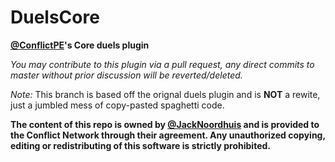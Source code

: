 DuelsCore
===================
__[@ConflictPE](https://github.com/ConflictPE)'s Core duels plugin__

_You may contribute to this plugin via a pull request, any direct commits to master without prior discussion will be reverted/deleted._

_Note:_ This branch is based off the orignal duels plugin and is __NOT__ a rewite, just a jumbled mess of copy-pasted spaghetti code.

__The content of this repo is owned by [@JackNoordhuis](https://github.com/JackNoordhuis) and is provided to the Conflict Network through their agreement.
Any unauthorized copying, editing or redistributing of this software is strictly prohibited.__
